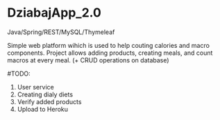 # DziabajApp_2.0
Java/Spring/REST/MySQL/Thymeleaf

Simple web platform wihich is used to help couting calories and macro components. 
Project allows adding products, creating meals, and count macros at every meal. 
(+ CRUD operations on database)  

#TODO:
1. User service 
2. Creating dialy diets 
3. Verify added products
4. Upload to Heroku
